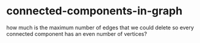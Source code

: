 # connected-components-in-graph
how much is the maximum number of edges that we could delete so every connected component has an even number of vertices?
